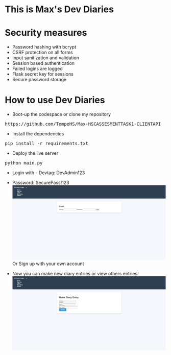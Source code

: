 # This is Max's Dev Diaries

# Security measures

- Password hashing with bcrypt
- CSRF protection on all forms
- Input sanitization and validation
- Session based authentication
- Failed logins are logged
- Flask secret key for sessions
- Secure password storage

# How to use Dev Diaries

- Boot-up the codespace or clone my repository
<pre>https://github.com/TempeHS/Max-HSCASSESMENTTASK1-CLIENTAPI</pre>
- Install the dependencies
<pre>pip install -r requirements.txt</pre>
- Deploy the live server
<pre>python main.py</pre>
- Login with - Devtag: DevAdmin123
- Password: SecurePass!123
  ![alt text](readme_photos/login.PNG)
  Or Sign up with your own account

- Now you can make new diary entries or view others entries!
  ![alt text](readme_photos/entry.PNG)
